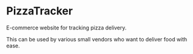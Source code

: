 # PizzaTracker

E-commerce website for tracking pizza delivery.

This can be used by various small vendors who want to deliver food with ease.

